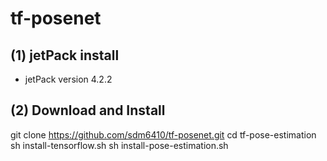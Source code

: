 # tf-posenet
## (1) jetPack install 
 * jetPack version 4.2.2

## (2) Download and Install

git clone https://github.com/sdm6410/tf-posenet.git
cd tf-pose-estimation
sh install-tensorflow.sh
sh install-pose-estimation.sh

